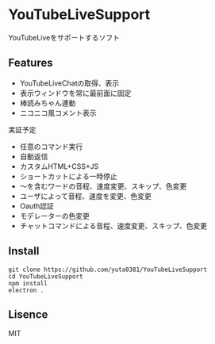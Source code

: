 # YouTubeLiveSupport

YouTubeLiveをサポートするソフト

## Features
- YouTubeLiveChatの取得、表示
- 表示ウィンドウを常に最前面に固定
- 棒読みちゃん連動
- ニコニコ風コメント表示

実証予定
- 任意のコマンド実行
- 自動返信
- カスタムHTML+CSS+JS
- ショートカットによる一時停止
- ～を含むワードの音程、速度変更、スキップ、色変更
- ユーザによって音程、速度を変更、色変更
- Oauth認証
- モデレーターの色変更
- チャットコマンドによる音程、速度変更、スキップ、色変更


## Install
```
git clone https://github.com/yuta0381/YouTubeLiveSupport
cd YouTubeLiveSupport
npm install
electron .
```

## Lisence
MIT
